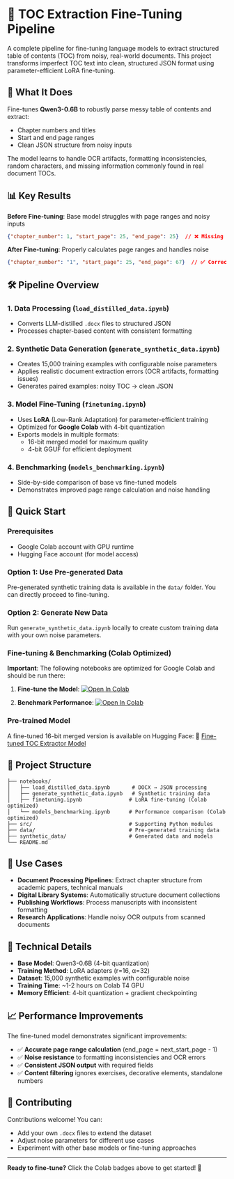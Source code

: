 # 🚀 TOC Extraction Fine-Tuning Pipeline

A complete pipeline for fine-tuning language models to extract structured table of contents (TOC) from noisy, real-world documents. This project transforms imperfect TOC text into clean, structured JSON format using parameter-efficient LoRA fine-tuning.

## 🎯 What It Does

Fine-tunes **Qwen3-0.6B** to robustly parse messy table of contents and extract:
- Chapter numbers and titles
- Start and end page ranges  
- Clean JSON structure from noisy inputs

The model learns to handle OCR artifacts, formatting inconsistencies, random characters, and missing information commonly found in real document TOCs.

## 📊 Key Results

**Before Fine-tuning**: Base model struggles with page ranges and noisy inputs
```json
{"chapter_number": 1, "start_page": 25, "end_page": 25}  // ❌ Missing page range
```

**After Fine-tuning**: Properly calculates page ranges and handles noise
```json
{"chapter_number": "1", "start_page": 25, "end_page": 67}  // ✅ Correct end_page calculation
```

## 🛠️ Pipeline Overview

### 1. **Data Processing** (`load_distilled_data.ipynb`)
- Converts LLM-distilled `.docx` files to structured JSON
- Processes chapter-based content with consistent formatting

### 2. **Synthetic Data Generation** (`generate_synthetic_data.ipynb`)  
- Creates 15,000 training examples with configurable noise parameters
- Applies realistic document extraction errors (OCR artifacts, formatting issues)
- Generates paired examples: noisy TOC → clean JSON

### 3. **Model Fine-Tuning** (`finetuning.ipynb`) 
- Uses **LoRA** (Low-Rank Adaptation) for parameter-efficient training
- Optimized for **Google Colab** with 4-bit quantization
- Exports models in multiple formats:
  - 16-bit merged model for maximum quality
  - 4-bit GGUF for efficient deployment

### 4. **Benchmarking** (`models_benchmarking.ipynb`)
- Side-by-side comparison of base vs fine-tuned models
- Demonstrates improved page range calculation and noise handling

## 🚀 Quick Start

### Prerequisites
- Google Colab account with GPU runtime
- Hugging Face account (for model access)

### Option 1: Use Pre-generated Data
Pre-generated synthetic training data is available in the `data/` folder. You can directly proceed to fine-tuning.

### Option 2: Generate New Data
Run `generate_synthetic_data.ipynb` locally to create custom training data with your own noise parameters.

### Fine-tuning & Benchmarking (Colab Optimized)

**Important**: The following notebooks are optimized for Google Colab and should be run there:

1. **Fine-tune the Model**:
   [![Open In Colab](https://colab.research.google.com/assets/colab-badge.svg)](https://colab.research.google.com/github/DavidePanza/finetuning_LLM_for_Chapter_Extraction/blob/main/notebooks/finetuning.ipynb)

2. **Benchmark Performance**:
   [![Open In Colab](https://colab.research.google.com/assets/colab-badge.svg)](https://colab.research.google.com/github/DavidePanza/finetuning_LLM_for_Chapter_Extraction/blob/main/notebooks/models_benchmarking.ipynb)

### Pre-trained Model

A fine-tuned 16-bit merged version is available on Hugging Face:
🤗 [Fine-tuned TOC Extractor Model](https://huggingface.co/YOUR_USERNAME/YOUR_MODEL_NAME)

## 📁 Project Structure

```
├── notebooks/
│   ├── load_distilled_data.ipynb       # DOCX → JSON processing
│   ├── generate_synthetic_data.ipynb   # Synthetic training data
│   ├── finetuning.ipynb               # LoRA fine-tuning (Colab optimized)
│   └── models_benchmarking.ipynb      # Performance comparison (Colab optimized)
├── src/                               # Supporting Python modules
├── data/                              # Pre-generated training data
├── synthetic_data/                    # Generated data and models
└── README.md
```

## 🎯 Use Cases

- **Document Processing Pipelines**: Extract chapter structure from academic papers, technical manuals
- **Digital Library Systems**: Automatically structure document collections  
- **Publishing Workflows**: Process manuscripts with inconsistent formatting
- **Research Applications**: Handle noisy OCR outputs from scanned documents

## 🔧 Technical Details

- **Base Model**: Qwen3-0.6B (4-bit quantization)
- **Training Method**: LoRA adapters (r=16, α=32)
- **Dataset**: 15,000 synthetic examples with configurable noise
- **Training Time**: ~1-2 hours on Colab T4 GPU
- **Memory Efficient**: 4-bit quantization + gradient checkpointing

## 📈 Performance Improvements

The fine-tuned model demonstrates significant improvements:
- ✅ **Accurate page range calculation** (end_page = next_start_page - 1)
- ✅ **Noise resistance** to formatting inconsistencies and OCR errors  
- ✅ **Consistent JSON output** with required fields
- ✅ **Content filtering** ignores exercises, decorative elements, standalone numbers

## 🤝 Contributing

Contributions welcome! You can:
- Add your own `.docx` files to extend the dataset
- Adjust noise parameters for different use cases
- Experiment with other base models or fine-tuning approaches

---

**Ready to fine-tune?** Click the Colab badges above to get started! 🚀
